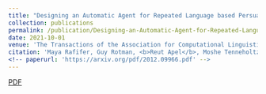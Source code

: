 ```yaml
---
title: "Designing an Automatic Agent for Repeated Language based Persuasion Games"
collection: publications
permalink: /publication/Designing-an-Automatic-Agent-for-Repeated-Language-based-Persuasion-Games
date: 2021-10-01
venue: 'The Transactions of the Association for Computational Linguistics (TACL)'
citation: 'Maya Rafifer, Guy Rotman, <b>Reut Apel</b>, Moshe Tenneholtz and Roi Reichart. "Designing an Automatic Agent for Repeated Language based Persuasion Games"<i>The Transactions of the Association for Computational Linguistics (TACL)</i>.'
<!-- paperurl: 'https://arxiv.org/pdf/2012.09966.pdf' -->
---
```

<a href='https://arxiv.org/pdf/2105.04976.pdf'>PDF</a>
&nbsp;&nbsp;&nbsp;&nbsp;
